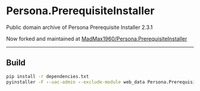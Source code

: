 # Persona.PrerequisiteInstaller
 
Public domain archive of Persona Prerequisite Installer 2.3.1

Now forked and maintained at [MadMax1960/Persona.PrerequisiteInstaller](https://github.com/MadMax1960/Persona.PrerequisiteInstaller/)

----
 
## Build

```bat
pip install -r dependencies.txt
pyinstaller -F --uac-admin --exclude-module web_data Persona.PrerequisiteInstaller.py
```
